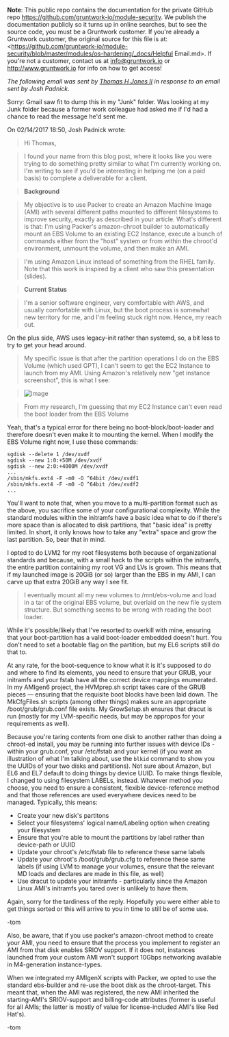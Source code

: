 **Note**: This public repo contains the documentation for the private GitHub repo <https://github.com/gruntwork-io/module-security>.
We publish the documentation publicly so it turns up in online searches, but to see the source code, you must be a Gruntwork customer.
If you're already a Gruntwork customer, the original source for this file is at: <https://github.com/gruntwork-io/module-security/blob/master/modules/os-hardening/_docs/Helpful Email.md>.
If you're not a customer, contact us at <info@gruntwork.io> or <http://www.gruntwork.io> for info on how to get access!

*The following email was sent by [Thomas H Jones II](https://github.com/ferricoxide) in response to an email sent by Josh Padnick.*

Sorry: Gmail saw fit to dump this in my "Junk" folder. Was looking at my Junk folder because a former work colleague had asked me if I'd had a chance to read the message he'd sent me.

On 02/14/2017 18:50, Josh Padnick wrote:
> Hi Thomas,

> I found your name from this blog post, where it looks like you were trying to do something pretty similar to what I'm currently working on. I'm writing to see if you'd be interesting in helping me (on a paid basis) to complete a deliverable for a client.

> **Background**

> My objective is to use Packer to create an Amazon Machine Image (AMI) with several different paths mounted to different filesystems to improve security, exactly as described in your article. What's different is that:
I'm using Packer's amazon-chroot builder to automatically mount an EBS Volume to an existing EC2 Instance, execute a bunch of commands either from the "host" system or from within the chroot'd environment, unmount the volume, and then make an AMI.

> I'm using Amazon Linux instead of something from the RHEL family.
Note that this work is inspired by a client who saw this presentation (slides). 

> **Current Status**

> I'm a senior software engineer, very comfortable with AWS, and usually comfortable with Linux, but the boot process is somewhat new territory for me, and I'm feeling stuck right now. Hence, my reach out.

On the plus side, AWS uses legacy-init rather than systemd, so, a bit less to try to get your head around.

> My specific issue is that after the partition operations I do on the EBS Volume (which used GPT), I can't seem to get the EC2 Instance to launch from my AMI. Using Amazon's relatively new "get instance screenshot", this is what I see:

> ![image](https://cloud.githubusercontent.com/assets/4295964/23933796/2edec100-08fe-11e7-8df4-df9f46cea533.png)

> From my research, I'm guessing that my EC2 Instance can't even read the boot loader from the EBS Volume

Yeah, that's a typical error for there being no boot-block/boot-loader
and therefore doesn't even make it to mounting the kernel. When I modify the EBS Volume right now, I use these commands:

```
sgdisk --delete 1 /dev/xvdf
sgdisk --new 1:0:+50M /dev/xvdf
sgdisk --new 2:0:+4000M /dev/xvdf
...
/sbin/mkfs.ext4 -F -m0 -O ^64bit /dev/xvdf1
/sbin/mkfs.ext4 -F -m0 -O ^64bit /dev/xvdf2
...
```

You'll want to note that, when you move to a multi-partition format such as the above, you sacrifice some of your configurational complexity. While the standard modules within the initramfs have a basic idea what to do if there's more space than is allocated to disk partitions, that "basic idea" is pretty limited. In short, it only knows how to take any "extra" space and grow the last partition. So, bear that in mind.

I opted to do LVM2 for my root filesystems both because of organizational standards and because, with a small hack to the scripts within the initramfs, the entire partition containing my root VG and LVs is grown. This means that if my launched image is 20GiB (or so) larger than the EBS in my AMI, I can carve up that extra 20GiB any way I see fit.

> I eventually mount all my new volumes to /mnt/ebs-volume and load in a tar of the original EBS volume, but overlaid on the new file system structure. But something seems to be wrong with reading the boot loader.

While it's possible/likely that I've resorted to overkill with mine, ensuring that your boot-partition has a valid boot-loader embedded doesn't hurt. You don't need to set a bootable flag on the partition, but my EL6 scripts still do that to.

At any rate, for the boot-sequence to know what it is it's supposed to do and where to find its elements, you need to ensure that your GRUB, your initramfs and your fstab have all the correct device mappings enumerated. In my AMIgen6 project, the HVMprep.sh script takes care of the GRUB pieces — ensuring that the requisite boot blocks have been laid down. The MkCfgFiles.sh scripts (among other things) makes sure an appropriate /boot/grub/grub.conf file exists. My GrowSetup.sh ensures that dracut is run (mostly for my LVM-specific needs, but may be appropos for your requirements as well).

Because you're taring contents from one disk to another rather than doing a chroot-ed install, you may be running into further issues with device IDs - within your grub.conf, your /etc/fstab and your kernel (if you want an illustration of what I'm talking about, use the `blkid` command to show you the UUIDs of your two disks and partitions). Not sure about Amazon, but EL6 and EL7 default to doing things by device UUID. To make things flexible, I changed to using filesystem LABELs, instead. Whatever method you choose, you need to ensure a consistent, flexible device-reference method and that those references are used everywhere devices need to be managed. Typically, this means:

* Create your new disk's partitons
* Select your filesystems' logical name/Labeling option when creating your filesystem
* Ensure that you're able to mount the partitions by label rather than device-path or UUID
* Update your chroot's /etc/fstab file to reference these same labels
* Update your chroot's /boot/grub/grub.cfg to reference these same labels (if using LVM to manage your volumes, ensure that the relevant MD loads and declares are made in this file, as well)
* Use dracut to update your initramfs - particularly since the Amazon Linux AMI's initramfs you tared over is unlikely to have them.

Again, sorry for the tardiness of the reply. Hopefully you were either able to get things sorted or this will arrive to you in time to still be of some use.

-tom

Also, be aware, that if you use packer's amazon-chroot method to create your AMI, you need to ensure that the process you implement to register an AMI from that disk enables SRIOV support. If it does not, instances launched from your custom AMI won't support 10Gbps networking available in M4-generation instance-types.

When we integrated my AMIgenX scripts with Packer, we opted to use the standard ebs-builder and re-use the boot disk as the chroot-target. This meant that, when the AMI was registered, the new AMI inherited the starting-AMI's SRIOV-support and billing-code attributes (former is useful for all AMIs; the latter is mostly of value for license-included AMI's like Red Hat's).

-tom
